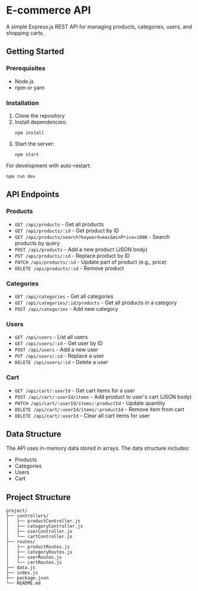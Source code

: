 <!-- @format -->

# E-commerce API

A simple Express.js REST API for managing products, categories, users, and shopping carts.

## Getting Started

### Prerequisites

- Node.js
- npm or yarn

### Installation

1. Clone the repository
2. Install dependencies:
   ```
   npm install
   ```
3. Start the server:
   ```
   npm start
   ```

For development with auto-restart:

```
npm run dev
```

## API Endpoints

### Products

- `GET /api/products` - Get all products
- `GET /api/products/:id` - Get product by ID
- `GET /api/products/search?keyword=mac&minPrice=1000` - Search products by query
- `POST /api/products` - Add a new product (JSON body)
- `PUT /api/products/:id` - Replace product by ID
- `PATCH /api/products/:id` - Update part of product (e.g., price)
- `DELETE /api/products/:id` - Remove product

### Categories

- `GET /api/categories` - Get all categories
- `GET /api/categories/:id/products` - Get all products in a category
- `POST /api/categories` - Add new category

### Users

- `GET /api/users` - List all users
- `GET /api/users/:id` - Get user by ID
- `POST /api/users` - Add a new user
- `PUT /api/users/:id` - Replace a user
- `DELETE /api/users/:id` - Delete a user

### Cart

- `GET /api/cart/:userId` - Get cart items for a user
- `POST /api/cart/:userId/items` - Add product to user's cart (JSON body)
- `PATCH /api/cart/:userId/items/:productId` - Update quantity
- `DELETE /api/cart/:userId/items/:productId` - Remove item from cart
- `DELETE /api/cart/:userId` - Clear all cart items for user

## Data Structure

The API uses in-memory data stored in arrays. The data structure includes:

- Products
- Categories
- Users
- Cart

## Project Structure

```
project/
├── controllers/
│   ├── productController.js
│   ├── categoryController.js
│   ├── userController.js
│   └── cartController.js
├── routes/
│   ├── productRoutes.js
│   ├── categoryRoutes.js
│   ├── userRoutes.js
│   └── cartRoutes.js
├── data.js
├── index.js
├── package.json
└── README.md
```
